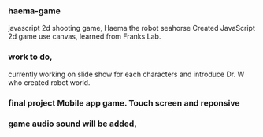### haema-game
javascript 2d shooting game, Haema the robot seahorse
Created JavaScript 2d game use canvas, learned from Franks Lab.
### work to do, 
currently working on slide show for each characters and introduce Dr. W who created robot world.
### final project Mobile app game. Touch screen and reponsive 
### game audio sound will be added, 
